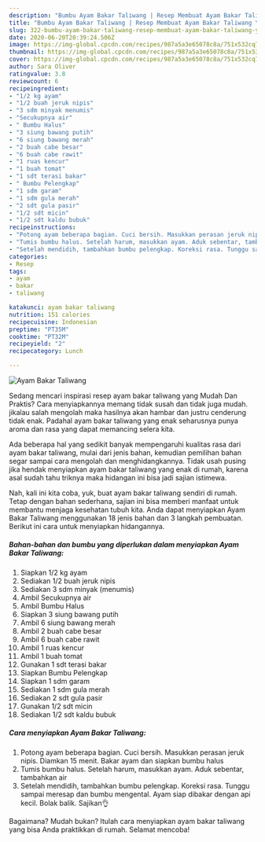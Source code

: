 ```yaml
---
description: "Bumbu Ayam Bakar Taliwang | Resep Membuat Ayam Bakar Taliwang Yang Sempurna"
title: "Bumbu Ayam Bakar Taliwang | Resep Membuat Ayam Bakar Taliwang Yang Sempurna"
slug: 322-bumbu-ayam-bakar-taliwang-resep-membuat-ayam-bakar-taliwang-yang-sempurna
date: 2020-06-20T20:39:24.506Z
image: https://img-global.cpcdn.com/recipes/987a5a3e65078c8a/751x532cq70/ayam-bakar-taliwang-foto-resep-utama.jpg
thumbnail: https://img-global.cpcdn.com/recipes/987a5a3e65078c8a/751x532cq70/ayam-bakar-taliwang-foto-resep-utama.jpg
cover: https://img-global.cpcdn.com/recipes/987a5a3e65078c8a/751x532cq70/ayam-bakar-taliwang-foto-resep-utama.jpg
author: Sara Oliver
ratingvalue: 3.8
reviewcount: 6
recipeingredient:
- "1/2 kg ayam"
- "1/2 buah jeruk nipis"
- "3 sdm minyak menumis"
- "Secukupnya air"
- " Bumbu Halus"
- "3 siung bawang putih"
- "6 siung bawang merah"
- "2 buah cabe besar"
- "6 buah cabe rawit"
- "1 ruas kencur"
- "1 buah tomat"
- "1 sdt terasi bakar"
- " Bumbu Pelengkap"
- "1 sdm garam"
- "1 sdm gula merah"
- "2 sdt gula pasir"
- "1/2 sdt micin"
- "1/2 sdt kaldu bubuk"
recipeinstructions:
- "Potong ayam beberapa bagian. Cuci bersih. Masukkan perasan jeruk nipis. Diamkan 15 menit. Bakar ayam dan siapkan bumbu halus"
- "Tumis bumbu halus. Setelah harum, masukkan ayam. Aduk sebentar, tambahkan air"
- "Setelah mendidih, tambahkan bumbu pelengkap. Koreksi rasa. Tunggu sampai meresap dan bumbu mengental. Ayam siap dibakar dengan api kecil. Bolak balik. Sajikan👌"
categories:
- Resep
tags:
- ayam
- bakar
- taliwang

katakunci: ayam bakar taliwang 
nutrition: 151 calories
recipecuisine: Indonesian
preptime: "PT35M"
cooktime: "PT32M"
recipeyield: "2"
recipecategory: Lunch

---
```



![Ayam Bakar Taliwang](https://img-global.cpcdn.com/recipes/987a5a3e65078c8a/751x532cq70/ayam-bakar-taliwang-foto-resep-utama.jpg)

Sedang mencari inspirasi resep ayam bakar taliwang yang Mudah Dan Praktis? Cara menyiapkannya memang tidak susah dan tidak juga mudah. jikalau salah mengolah maka hasilnya akan hambar dan justru cenderung tidak enak. Padahal ayam bakar taliwang yang enak seharusnya punya aroma dan rasa yang dapat memancing selera kita.



Ada beberapa hal yang sedikit banyak mempengaruhi kualitas rasa dari ayam bakar taliwang, mulai dari jenis bahan, kemudian pemilihan bahan segar sampai cara mengolah dan menghidangkannya. Tidak usah pusing jika hendak menyiapkan ayam bakar taliwang yang enak di rumah, karena asal sudah tahu triknya maka hidangan ini bisa jadi sajian istimewa.


Nah, kali ini kita coba, yuk, buat ayam bakar taliwang sendiri di rumah. Tetap dengan bahan sederhana, sajian ini bisa memberi manfaat untuk membantu menjaga kesehatan tubuh kita. Anda dapat menyiapkan Ayam Bakar Taliwang menggunakan 18 jenis bahan dan 3 langkah pembuatan. Berikut ini cara untuk menyiapkan hidangannya.

<!--inarticleads1-->

##### Bahan-bahan dan bumbu yang diperlukan dalam menyiapkan Ayam Bakar Taliwang:

1. Siapkan 1/2 kg ayam
1. Sediakan 1/2 buah jeruk nipis
1. Sediakan 3 sdm minyak (menumis)
1. Ambil Secukupnya air
1. Ambil  Bumbu Halus
1. Siapkan 3 siung bawang putih
1. Ambil 6 siung bawang merah
1. Ambil 2 buah cabe besar
1. Ambil 6 buah cabe rawit
1. Ambil 1 ruas kencur
1. Ambil 1 buah tomat
1. Gunakan 1 sdt terasi bakar
1. Siapkan  Bumbu Pelengkap
1. Siapkan 1 sdm garam
1. Sediakan 1 sdm gula merah
1. Sediakan 2 sdt gula pasir
1. Gunakan 1/2 sdt micin
1. Sediakan 1/2 sdt kaldu bubuk




<!--inarticleads2-->

##### Cara menyiapkan Ayam Bakar Taliwang:

1. Potong ayam beberapa bagian. Cuci bersih. Masukkan perasan jeruk nipis. Diamkan 15 menit. Bakar ayam dan siapkan bumbu halus
1. Tumis bumbu halus. Setelah harum, masukkan ayam. Aduk sebentar, tambahkan air
1. Setelah mendidih, tambahkan bumbu pelengkap. Koreksi rasa. Tunggu sampai meresap dan bumbu mengental. Ayam siap dibakar dengan api kecil. Bolak balik. Sajikan👌




Bagaimana? Mudah bukan? Itulah cara menyiapkan ayam bakar taliwang yang bisa Anda praktikkan di rumah. Selamat mencoba!
